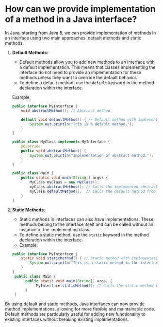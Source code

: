 # How can we provide implementation of a method in a Java interface?

In Java, starting from Java 8, we can provide implementation of methods in an interface using two main approaches:
default methods and static methods.

1. **Default Methods**:
    - Default methods allow you to add new methods to an interface with a default implementation. This means that
      classes implementing the interface do not need to provide an implementation for these methods unless they want to
      override the default behavior.
    - To define a default method, use the `default` keyword in the method declaration within the interface.

   Example:
   ```java
   public interface MyInterface {
       void abstractMethod(); // Abstract method

       default void defaultMethod() { // Default method with implementation
           System.out.println("This is a default method.");
       }
   }

   public class MyClass implements MyInterface {
       @Override
       public void abstractMethod() {
           System.out.println("Implementation of abstract method.");
       }
   }

   public class Main {
       public static void main(String[] args) {
           MyClass myClass = new MyClass();
           myClass.abstractMethod(); // Calls the implemented abstract method
           myClass.defaultMethod();  // Calls the default method from the interface
       }
   }
   ```

2. **Static Methods**:
    - Static methods in interfaces can also have implementations. These methods belong to the interface itself and can
      be called without an instance of the implementing class.
    - To define a static method, use the `static` keyword in the method declaration within the interface.
    - Example:
   ```java
   public interface MyInterface {
       static void staticMethod() { // Static method with implementation
           System.out.println("This is a static method in the interface.");
       }
   }
    public class Main {
         public static void main(String[] args) {
              MyInterface.staticMethod(); // Calls the static method from the interface
         }
    }
    ```
   
By using default and static methods, Java interfaces can now provide method implementations, allowing for more flexible and maintainable code. Default methods are particularly useful for adding new functionality to existing interfaces without breaking existing implementations.
